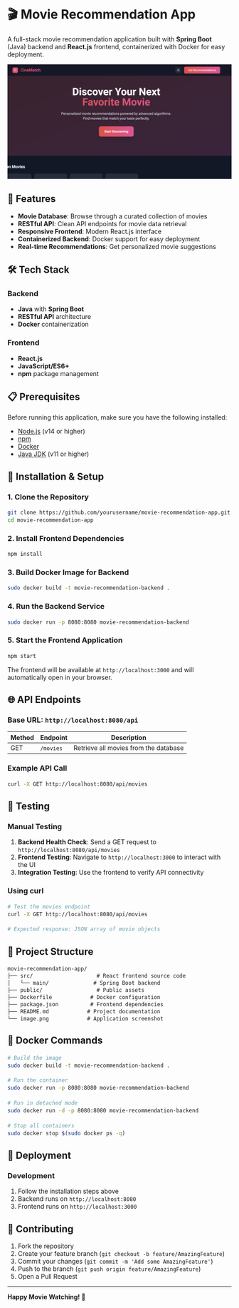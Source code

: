 # 🎬 Movie Recommendation App

A full-stack movie recommendation application built with **Spring Boot** (Java) backend and **React.js** frontend, containerized with Docker for easy deployment.

![Movie Recommendation App](https://raw.githubusercontent.com/nodirkh/movie-recommender/refs/heads/main/image.png)

## 🚀 Features

- **Movie Database**: Browse through a curated collection of movies
- **RESTful API**: Clean API endpoints for movie data retrieval
- **Responsive Frontend**: Modern React.js interface
- **Containerized Backend**: Docker support for easy deployment
- **Real-time Recommendations**: Get personalized movie suggestions

## 🛠️ Tech Stack

### Backend
- **Java** with **Spring Boot**
- **RESTful API** architecture
- **Docker** containerization

### Frontend
- **React.js**
- **JavaScript/ES6+**
- **npm** package management

## 📋 Prerequisites

Before running this application, make sure you have the following installed:

- [Node.js](https://nodejs.org/) (v14 or higher)
- [npm](https://www.npmjs.com/)
- [Docker](https://www.docker.com/)
- [Java JDK](https://www.oracle.com/java/technologies/downloads/) (v11 or higher)

## 🔧 Installation & Setup

### 1. Clone the Repository
```bash
git clone https://github.com/yourusername/movie-recommendation-app.git
cd movie-recommendation-app
```

### 2. Install Frontend Dependencies
```bash
npm install
```

### 3. Build Docker Image for Backend
```bash
sudo docker build -t movie-recommendation-backend .
```

### 4. Run the Backend Service
```bash
sudo docker run -p 8080:8080 movie-recommendation-backend
```

### 5. Start the Frontend Application
```bash
npm start
```

The frontend will be available at `http://localhost:3000` and will automatically open in your browser.

## 🌐 API Endpoints

### Base URL: `http://localhost:8080/api`

| Method | Endpoint | Description |
|--------|----------|-------------|
| GET | `/movies` | Retrieve all movies from the database |

### Example API Call
```bash
curl -X GET http://localhost:8080/api/movies
```

## 🧪 Testing

### Manual Testing
1. **Backend Health Check**: Send a GET request to `http://localhost:8080/api/movies`
2. **Frontend Testing**: Navigate to `http://localhost:3000` to interact with the UI
3. **Integration Testing**: Use the frontend to verify API connectivity

### Using curl
```bash
# Test the movies endpoint
curl -X GET http://localhost:8080/api/movies

# Expected response: JSON array of movie objects
```

## 📁 Project Structure

```
movie-recommendation-app/
├── src/                    # React frontend source code
│   └── main/              # Spring Boot backend
├── public/                 # Public assets
├── Dockerfile            # Docker configuration
├── package.json          # Frontend dependencies
├── README.md            # Project documentation
└── image.png            # Application screenshot
```

## 🐳 Docker Commands

```bash
# Build the image
sudo docker build -t movie-recommendation-backend .

# Run the container
sudo docker run -p 8080:8080 movie-recommendation-backend

# Run in detached mode
sudo docker run -d -p 8080:8080 movie-recommendation-backend

# Stop all containers
sudo docker stop $(sudo docker ps -q)
```

## 🚀 Deployment

### Development
1. Follow the installation steps above
2. Backend runs on `http://localhost:8080`
3. Frontend runs on `http://localhost:3000`

## 🤝 Contributing

1. Fork the repository
2. Create your feature branch (`git checkout -b feature/AmazingFeature`)
3. Commit your changes (`git commit -m 'Add some AmazingFeature'`)
4. Push to the branch (`git push origin feature/AmazingFeature`)
5. Open a Pull Request

---

**Happy Movie Watching! 🍿**